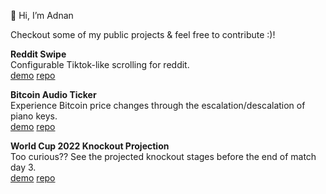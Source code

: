 👋 Hi, I’m Adnan

Checkout some of my public projects & feel free to contribute :)!

__Reddit Swipe__  
Configurable Tiktok-like scrolling for reddit.  
[demo](https://dynamic-peony-5467c4.netlify.app/) [repo](https://github.com/AdnanBen/reddit-swipe)

__Bitcoin Audio Ticker__    
Experience Bitcoin price changes through the escalation/descalation of piano keys.  
[demo](https://dashing-cocada-597c28.netlify.app/) [repo](https://github.com/AdnanBen/bitcoin-audio-ticker)

__World Cup 2022 Knockout Projection__    
Too curious?? See the projected knockout stages before the end of match day 3.  
[demo](https://incandescent-halva-0fca94.netlify.app/) [repo](https://github.com/AdnanBen/worldcup2022-live-brackets)
